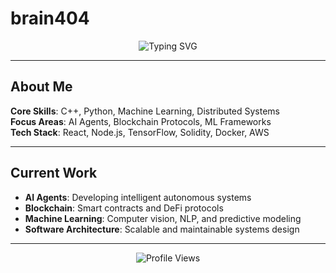 # brain404

<div align="center">
  <img src="https://readme-typing-svg.herokuapp.com?font=Fira+Code&pause=1000&color=012169&center=true&vCenter=true&width=500&lines=Software+Engineer+%7C+AI+%26+Blockchain" alt="Typing SVG" />
</div>

---

## About Me

**Core Skills**: C++, Python, Machine Learning, Distributed Systems  
**Focus Areas**: AI Agents, Blockchain Protocols, ML Frameworks  
**Tech Stack**: React, Node.js, TensorFlow, Solidity, Docker, AWS

---

## Current Work

- **AI Agents**: Developing intelligent autonomous systems
- **Blockchain**: Smart contracts and DeFi protocols  
- **Machine Learning**: Computer vision, NLP, and predictive modeling
- **Software Architecture**: Scalable and maintainable systems design

---

<div align="center">
  <img src="https://komarev.com/ghpvc/?username=aiyufan3&style=flat-square&color=012169" alt="Profile Views" />
</div>
